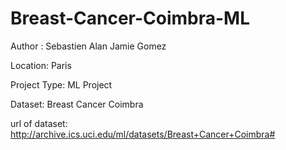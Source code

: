 # Breast-Cancer-Coimbra-ML

Author : Sebastien Alan Jamie Gomez

Location: Paris 

Project Type: ML Project 

Dataset: Breast Cancer Coimbra 

url of dataset: http://archive.ics.uci.edu/ml/datasets/Breast+Cancer+Coimbra#
